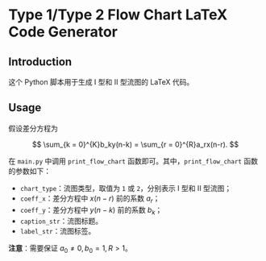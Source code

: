 # Type 1/Type 2 Flow Chart LaTeX Code Generator

## Introduction

这个 Python 脚本用于生成 I 型和 II 型流图的 LaTeX 代码。

## Usage

假设差分方程为

$$
\sum_{k = 0}^{K}b_ky(n-k) = \sum_{r = 0}^{R}a_rx(n-r).
$$

在 `main.py` 中调用 `print_flow_chart` 函数即可。其中，`print_flow_chart` 函数的参数如下：

- `chart_type`：流图类型，取值为 `1` 或 `2`，分别表示 I 型和 II 型流图；
- `coeff_x`：差分方程中 $x(n - r)$ 前的系数 $a_r$；
- `coeff_y`：差分方程中 $y(n - k)$ 前的系数 $b_k$；
- `caption_str`：流图标题。
- `label_str`：流图标签。

**注意**：需要保证 $a_0 \neq 0, b_0 = 1, R > 1$。
